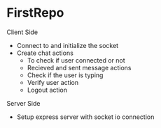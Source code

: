 # FirstRepo

Client Side 
 - Connect to and initialize the socket
 - Create chat actions 
   - To check if user connected or not
   - Recieved and sent message actions
   - Check if the user is typing
   - Verify user action  
   - Logout action


 Server Side
  - Setup express server with socket io connection